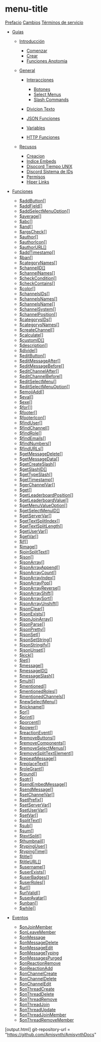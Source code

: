# menu-title

[Prefacio](prefacio.md)
[Cambios](cambios.md)
[Términos de servicio](terminos.md)

- [Guías](guias.md)
    - [Introducción](Introduccion/intro.md)
        - [Comenzar](Introduccion/comenzar.md)
        - [Crear](Introduccion/Crear.md)
        - [Funciones Anotomia](Introduccion/anotomia.md)

    - [General](gen/intro_gen.md)
        - [Interacciones](gen/Interacciones.md)
            - [Botones](gen/Botones.md)
            - [Select Menus](gen/selectmenu.md)
            - [Slash Commands](gen/slashcommands.md)
            

        - [Divicion Texto](gen/texto.md)
        - [JSON Funciones](gen/json.md)
        - [Variables](gen/variables.md)
        - [HTTP Funciones](gen/https.md)

    - [Recusos](Recursos/README.md)
        - [Creacion](Recursos/Creacion.md)
        - [Indice Embeds](Recursos/Indices.md)
        - [Disocord Tiempo UNIX](Recursos/MarcaTiempo.md)
        - [Discord Sistema de IDs](Recursos/IDs.md)
        - [Permisos](Recursos/Permisos.md)
        - [Hiper Links](Recursos/hiperlink.md)


    

- [Funciones](funciones/README.md)
    - [$addButton[]](funciones/addButton.md)
    - [$addField[]](funciones/addField.md)
    - [$addSelectMenuOption[]](funciones/addSelectMenuOption.md)
    - [$average[]](funciones/average.md)
    - [$abc[]](funciones/abc.md)
    - [$and[]](funciones/and.md)
    - [$argsCheck[]](funciones/argsCheck.md)
    - [$author[]](funciones/author.md)
    - [$authorIcon[]](funciones/authorIcon.md)
    - [$authorURL[]](funciones/authorURL.md)
    - [$addTimestamp[]](funciones/addTimestamp.md)
    - [$ban[]](funciones/ban.md)
    - [$categoryNames[]](funciones/categoryNames.md)
    - [$channelID[]](funciones/channelID.md)
    - [$channelNames[]](funciones/channelNames.md)
    - [$checkCondition[]](funciones/checkCondition.md)
    - [$checkContains[]](funciones/checkContains.md)
    - [$color[]](funciones/color.md)
    - [$channelsIDs[]](funciones/channelsIDs.md)
    - [$channelsNames[]](funciones/channelsNames.md)
    - [$channelsName[]](funciones/channelsName.md)
    - [$channelSystem[]](funciones/channelSystem.md)
    - [$channelPosition[]](funciones/channelPosition.md)
    - [$categorysIDs[]](funciones/categorysIDs.md)
    - [$categorysNames[]](funciones/categorysNames.md)
    - [$createChannel[]](funciones/categorysNames.md)
    - [$calculate[]](funciones/calculate)
    - [$customID[]](funciones/customID.md)
    - [$description[]](funciones/description.md)
    - [$divide[]](funciones/divide.md)
    - [$editButton[]](funciones/editButton.md)
    - [$editMessageAfter[]](funciones/editMessageAfter.md)
    - [$editMessageBefore[]](funciones/editMessageBefore.md)
    - [$editChannelAfter[]](funciones/editChannelAfter.md)
    - [$editChannelBefore[]](funciones/editChannelBefore.md)
    - [$editSelectMenu[]](funciones/editSelectMenu.md)
    - [$editSelectMenuOption[]](funciones/editSelectMenuOption.md)
    - [$emojiAdd[]](funciones/emojiAdd.md)
    - [$eval[]](funciones/eval.md)
    - [$exe[]](funciones/exe.md)
    - [$for[]](funciones/for.md)]
    - [$footer[]](funciones/footer.md)
    - [$footerIcon[]](funciones/footerIcon.md)
    - [$findUser[]](funciones/findUser.md)
    - [$findChannel[]](funciones/findChannel.md)
    - [$findRole[]](funciones/findRole.md)
    - [$findEmails[]](funciones/findEmails.md)
    - [$findNumbers[]](funciones/findNumbers.md)
    - [$findURLs[]](funciones/findURLs.md)
    - [$getMessageDelete[]](funciones/getMessageDelete.md)
    - [$getMessageData[]](funciones/getMessageData.md)
    - [$getCreateSlash[]](funciones/getCreateSlash.md)
    - [$getSlashID[]](funciones/getSlashID.md)
    - [$getTypeSlash[]](funciones/getTypeSlash.md)
    - [$getTimestamp[]](funciones/getTimestamp.md)
    - [$gerChannelVar[]](funciones/gerChannelVar.md)
    - [$get[]](funciones/get.md)
    - [$getLeaderboardPosition[]](funciones/getLeaderboardPosition.md)
    - [$getLeaderboardValue[]](funciones/getLeaderboardValue.md)
    - [$getMenuValueOption[]](funciones/getMenuValueOption.md)
    - [$getSelectMenuID[]](funciones/getSelectMenuID.md)
    - [$getServerVar[]](funciones/getServerVar.md)
    - [$getTextSplitIndex[]](funciones/getTextSplitIndex.md)
    - [$getTextSplitLength[]](funciones/getTextSplitLength.md)
    - [$getUserVar[]](funciones/getUserVar.md)
    - [$getVar[]](funciones/getVar.md)
    - [$if[]](funciones/if.md)
    - [$image[]](funciones/image.md)
    - [$joinSplitText[]](funciones/joinSplitText.md)
    - [$json[]](funciones/json.md)
    - [$jsonArray[]](funciones/jsonArray.md)
    - [$jsonArrayAppend[]](funciones/jsonArrayAppend.md)
    - [$jsonArrayCount[]](funciones/jsonArrayCount.md)
    - [$jsonArrayIndex[]](funciones/jsonArrayIndex.md)
    - [$jsonArrayPop[]](funciones/jsonArrayPop.md)
    - [$jsonArrayReverse[]](funciones/jsonArrayReverse.md)
    - [$jsonArrayShift[]](funciones/jsonArrayShift.md)
    - [$jsonArraySort[]](funciones/jsonArraySort.md)
    - [$jsonArrayUnshift[]](funciones/jsonArrayUnshift.md)
    - [$jsonClear[]](funciones/jsonClear.md)
    - [$jsonExists[]](funciones/jsonExists.md)
    - [$jsonJoinArray[]](funciones/jsonJoinArray.md)
    - [$jsonParse[]](funciones/jsonParse.md)
    - [$jsonPretty[]](funciones/jsonPretty.md)
    - [$jsonSet[]](funciones/jsonSet.md)
    - [$jsonSetString[]](funciones/jsonSetString.md)
    - [$jsonStringify[]](funciones/jsonStringify.md)
    - [$jsonUnset[]](funciones/jsonUnset.md)
    - [$kick[]](funciones/kick.md)
    - [$let[]](funciones/let.md)
    - [$message[]](funciones/message.md)
    - [$messageID[]](funciones/messageID.md)
    - [$messageSlash[]](funciones/messageSlash.md)
    - [$multi[]](funciones/multi.md)
    - [$mentioned[]](funciones/mentioned.md)
    - [$mentionedRoles[]](funciones/mentionedRoles)
    - [$mentionedChannels[]](funciones/mentionedChannels)
    - [$newSelectMenu[]](funciones/newSelectMenu.md)
    - [$nickname[]](funciones/nickname.md)
    - [$or[]](funciones/or.md)
    - [$print[]](funciones/print.md)
    - [$porcent[]](funciones/porcent.md)
    - [$power[]](funciones/power.md)
    - [$reactionEvent[]](funciones/reactionEvent.md)
    - [$removeButtons[]](funciones/removeButtons.md)
    - [$removeComponents[]](funciones/removeComponents.md)
    - [$removeSelectMenus[]](funciones/removeSelectMenus.md)
    - [$removeSplitTextElement[]](funciones/removeSplitTextElement.md)
    - [$repeatMessage[]](funciones/repeatMessage.md)
    - [$replaceText[]](funciones/replaceText.md)
    - [$roleGrant[]](funciones/roleGrant.md)
    - [$round[]](funciones/round.md)
    - [$sqtr[]](funciones/sqtr.md)
    - [$sendEmbedMessage[]](funciones/sendEmbedMessage.md)
    - [$sendMessage[]](funciones/sendMessage.md)
    - [$setChannelVar[]](funciones/setChannelVar.md)
    - [$setPrefix[]](funciones/setPrefix.md)
    - [$setServerVar[]](funciones/setServerVar.md)
    - [$setUserVar[]](funciones/setUserVar.md)
    - [$setVar[]](funciones/setVar.md)
    - [$splitText[]](funciones/splitText.md)
    - [$sub[]](funciones/sub.md)
    - [$sum[]](funciones/sum.md)
    - [$textSplit[]](funciones/textSplit.md)
    - [$thumbnail[]](funciones/thumbnail.md)
    - [$typingUser[]](funciones/typingUser.md)
    - [$typingTime[]](funciones/typingTime.md)
    - [$title[]](funciones/title.md)
    - [$titleURL[]](funciones/titleURL.md)
    - [$username[]](funciones/username.md)
    - [$userExists[]](funciones/userExists.md)
    - [$userBadges[]](funciones/userBadges.md)
    - [$userRoles[]](funciones/userRoles.md)
    - [$url[]](funciones/url.md)
    - [$urlValid[]](funciones/urlValid.md)
    - [$userAvatar[]](funciones/userAvatar.md)
    - [$unban[]](funciones/unban.md)
    - [$while[]](funciones/while.md)







- [Eventos](Eventos/README.md)
    - [$onJoinMember](Eventos/onJoinMember.md)
    - [$onLeaveMember](Eventos/onLeaveMember.md)
    - [$onMessage](Eventos/onMessage.md)
    - [$onMessageDelete](Eventos/onMessageDelete.md)
    - [$onMessageEdit](Eventos/onMessageEdit.md)
    - [$onMessageTyping](Eventos/onMessageTyping.md)
    - [$onMessagesPurged](Eventos/onMessageTyping.md)
    - [$onReactionRemove](Eventos/onReactionRemove.md)
    - [$onReactionAdd](Eventos/onReactionAdd.md)
    - [$onChannelCreate](Eventos/onChannelCreate.md)
    - [$onChannelDelete](Eventos/onChannelDelete.md)
    - [$onChannelEdit](Eventos/onChannelEdit.md)
    - [$onThreadCreate](Eventos/onThreadCreate.md)
    - [$onThreadDelete](Eventos/onThreadDelete.md)
    - [$onThreadRemove](Eventos/onThreadRemove.md)
    - [$onThreadJoin](Eventos/onThreadJoin.md)
    - [$onThreadUpdate](Eventos/onThreadUpdate.md)
    - [$onThreadJoinMember](Eventos/onThreadJoinMember.md)
    - [$onThreadRemoveMember](Eventos/onThreadRemoveMember.md)
    



[output.html]
git-repository-url = "https://github.com/Amisynth/AmisynthDocs"
